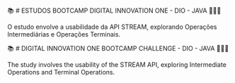 📚 # ESTUDOS BOOTCAMP DIGITAL INNOVATION ONE - DIO - JAVA 👨🏻‍💻

O estudo envolve a usabilidade da API STREAM, explorando Operações Intermediárias e Operações Terminais.

📚 # DIGITAL INNOVATION ONE BOOTCAMP CHALLENGE - DIO - JAVA 👨🏻‍💻

The study involves the usability of the STREAM API, exploring Intermediate Operations and Terminal Operations.
